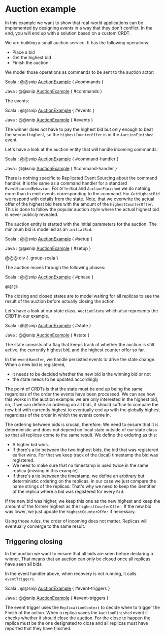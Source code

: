 # Auction example

In this example we want to show that real-world applications can be implemented by designing events in a way that they
don't conflict. In the end, you will end up with a solution based on a custom CRDT.

We are building a small auction service. It has the following operations:

 * Place a bid
 * Get the highest bid
 * Finish the auction

We model those operations as commands to be sent to the auction actor:

Scala
:   @@snip [AuctionExample](/gemini-persistence-typed-tests/src/test/scala/docs/akka/persistence/typed/ReplicatedAuctionExampleSpec.scala) { #commands }

Java
:   @@snip [AuctionExample](/gemini-persistence-typed-tests/src/test/java/jdocs/akka/persistence/typed/ReplicatedAuctionExampleTest.java) { #commands }

The events:

Scala
:   @@snip [AuctionExample](/gemini-persistence-typed-tests/src/test/scala/docs/akka/persistence/typed/ReplicatedAuctionExampleSpec.scala) { #events }

Java
:   @@snip [AuctionExample](/gemini-persistence-typed-tests/src/test/java/jdocs/akka/persistence/typed/ReplicatedAuctionExampleTest.java) { #events }

The winner does not have to pay the highest bid but only enough to beat the second highest, so the `highestCounterOffer` is in the `AuctionFinished` event. 

Let's have a look at the auction entity that will handle incoming commands:

Scala
:   @@snip [AuctionExample](/gemini-persistence-typed-tests/src/test/scala/docs/akka/persistence/typed/ReplicatedAuctionExampleSpec.scala) { #command-handler }

Java
:   @@snip [AuctionExample](/gemini-persistence-typed-tests/src/test/java/jdocs/akka/persistence/typed/ReplicatedAuctionExampleTest.java) { #command-handler }

There is nothing specific to Replicated Event Sourcing about the command handler. It is the same as a command handler for a standard `EventSourcedBehavior`.
For `OfferBid` and `AuctionFinished` we do nothing more than to emit
events corresponding to the command. For `GetHighestBid` we respond with details from the state. Note, that we overwrite the actual
offer of the highest bid here with the amount of the `highestCounterOffer`. This is done to follow the popular auction style where
the actual highest bid is never publicly revealed.

The auction entity is started with the initial parameters for the auction.
The minimum bid is modelled as an `initialBid`.

Scala
:   @@snip [AuctionExample](/gemini-persistence-typed-tests/src/test/scala/docs/akka/persistence/typed/ReplicatedAuctionExampleSpec.scala) { #setup }

Java
:   @@snip [AuctionExample](/gemini-persistence-typed-tests/src/test/java/jdocs/akka/persistence/typed/ReplicatedAuctionExampleTest.java) { #setup }

@@@ div { .group-scala }

The auction moves through the following phases:

Scala
:   @@snip [AuctionExample](/gemini-persistence-typed-tests/src/test/scala/docs/akka/persistence/typed/ReplicatedAuctionExampleSpec.scala) { #phase }

@@@

The closing and closed states are to model waiting for all replicas to see the result of the auction before
actually closing the action.

Let's have a look at our state class, `AuctionState` which also represents the CRDT in our example.

Scala
:   @@snip [AuctionExample](/gemini-persistence-typed-tests/src/test/scala/docs/akka/persistence/typed/ReplicatedAuctionExampleSpec.scala) { #state }

Java
:   @@snip [AuctionExample](/gemini-persistence-typed-tests/src/test/java/jdocs/akka/persistence/typed/ReplicatedAuctionExampleTest.java) { #state }

The state consists of a flag that keeps track of whether the auction is still active, the currently highest bid,
and the highest counter offer so far.

In the `eventHandler`, we handle persisted events to drive the state change. When a new bid is registered,

 * it needs to be decided whether the new bid is the winning bid or not
 * the state needs to be updated accordingly

The point of CRDTs is that the state must be end up being the same regardless of the order the events have been processed.
We can see how this works in the auction example: we are only interested in the highest bid, so, if we can define an
ordering on all bids, it should suffice to compare the new bid with currently highest to eventually end up with the globally
highest regardless of the order in which the events come in.

The ordering between bids is crucial, therefore. We need to ensure that it is deterministic and does not depend on local state
outside of our state class so that all replicas come to the same result. We define the ordering as this:

 * A higher bid wins.
 * If there's a tie between the two highest bids, the bid that was registered earlier wins. For that we keep track of the
   (local) timestamp the bid was registered.
 * We need to make sure that no timestamp is used twice in the same replica (missing in this example).
 * If there's a tie between the timestamp, we define an arbitrary but deterministic ordering on the replicas, in our case
   we just compare the name strings of the replicas. That's why we need to keep the identifier of the replica where a bid was registered
   for every `Bid`.

If the new bid was higher, we keep this one as the new highest and keep the amount of the former highest as the `highestCounterOffer`.
If the new bid was lower, we just update the `highestCounterOffer` if necessary.

Using those rules, the order of incoming does not matter. Replicas will eventually converge to the same result.

## Triggering closing

In the auction we want to ensure that all bids are seen before declaring a winner. That means that an auction can only be closed once
all replicas have seen all bids.

In the event handler above, when recovery is not running, it calls `eventTriggers`.

Scala
:   @@snip [AuctionExample](/gemini-persistence-typed-tests/src/test/scala/docs/akka/persistence/typed/ReplicatedAuctionExampleSpec.scala) { #event-triggers }

Java
:   @@snip [AuctionExample](/gemini-persistence-typed-tests/src/test/java/jdocs/akka/persistence/typed/ReplicatedAuctionExampleTest.java) { #event-triggers }

The event trigger uses the `ReplicationContext` to decide when to trigger the Finish of the action.
When a replica saves the `AuctionFinished` event it checks whether it should close the auction.
For the close to happen the replica must be the one designated to close and all replicas must have
reported that they have finished. 



